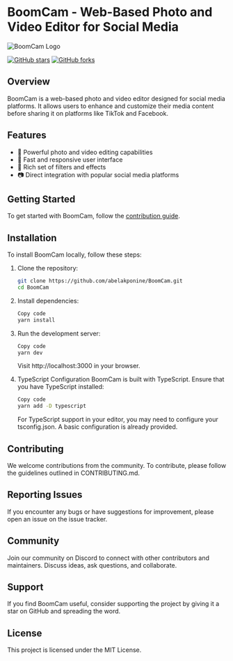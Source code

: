 # BoomCam - Web-Based Photo and Video Editor for Social Media

![BoomCam Logo](path/to/boomcam-logo.png)

[![GitHub stars](https://img.shields.io/github/stars/abelakponine/BoomCam?style=social)](https://github.com/abelakponine/BoomCam/stargazers)
[![GitHub forks](https://img.shields.io/github/forks/abelakponine/BoomCam?style=social)](https://github.com/abelakponine/BoomCam/network/members)

## Overview

BoomCam is a web-based photo and video editor designed for social media platforms. It allows users to enhance and customize their media content before sharing it on platforms like TikTok and Facebook.

## Features

- 🎨 Powerful photo and video editing capabilities
- 🚀 Fast and responsive user interface
- 🌈 Rich set of filters and effects
- 📷 Direct integration with popular social media platforms

## Getting Started

To get started with BoomCam, follow the [contribution guide](CONTRIBUTING.md).

## Installation

To install BoomCam locally, follow these steps:

1. Clone the repository:

   ```bash
   git clone https://github.com/abelakponine/BoomCam.git
   cd BoomCam
   ```
2. Install dependencies:

   ```bash
   Copy code
   yarn install
   ```
3. Run the development server:

   ```bash
   Copy code
   yarn dev
   ```
   Visit http://localhost:3000 in your browser.
   
4. TypeScript Configuration
   BoomCam is built with TypeScript. Ensure that you have TypeScript installed:
   
   ```bash
   Copy code
   yarn add -D typescript
   ```
   For TypeScript support in your editor, you may need to configure your tsconfig.json. A basic configuration is already provided.

## Contributing
We welcome contributions from the community. To contribute, please follow the guidelines outlined in CONTRIBUTING.md.

## Reporting Issues
If you encounter any bugs or have suggestions for improvement, please open an issue on the issue tracker.

## Community
Join our community on Discord to connect with other contributors and maintainers. Discuss ideas, ask questions, and collaborate.


## Support
If you find BoomCam useful, consider supporting the project by giving it a star on GitHub and spreading the word.


## License
This project is licensed under the MIT License.
